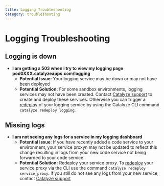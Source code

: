 ```yaml
---
title: Logging Troubleshooting
category: troubleshooting
---
```


# Logging Troubleshooting

## Logging is down
- **I am getting a 503 when I try to view my logging page pod0XXX.catalyzeapps.com/logging**
	- **Potential Issue:** Your logging service may be down or may not have been deployed
	- **Potential Solution:** For some sandbox environments, logging services may not have been created. Contact [Catalyze support](https://resources.catalyze.io/stratum/articles/contact/) to create and deploy these services.  Otherwise you can trigger a [redeploy](https://resources.catalyze.io/paas/paas-cli-reference/redeploy/#redeploy) of your logging service by using the Catalyze CLI command `catalyze redeploy logging`.

## Missing logs
- **I am not seeing any logs for a service in my logging dashboard**
	- **Potential Issue:** If you have recently added a code service to your environment, your service proxyn may not be updated to reflect this change resulting in logs from your new code service not being forwarded to your code service.
	- **Potential Solution:**  Redeploy your service proxy. To [redeploy](/paas/paas-cli-reference#redeploy) your service proxy via the CLI use the command `catalyze redeploy service_proxy`.  If you still do not see any logs from your new service, contact [Catalyze support](https://resources.catalyze.io/stratum/articles/contact/) 
